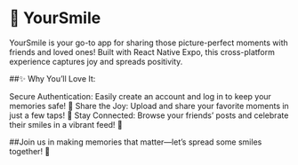 # 🌟 YourSmile

YourSmile is your go-to app for sharing those picture-perfect moments with friends and loved ones! Built with React Native Expo, this cross-platform experience captures joy and spreads positivity.

##✨ Why You’ll Love It:

Secure Authentication: Easily create an account and log in to keep your memories safe! 🔐
Share the Joy: Upload and share your favorite moments in just a few taps! 📸
Stay Connected: Browse your friends’ posts and celebrate their smiles in a vibrant feed! 💖

##Join us in making memories that matter—let’s spread some smiles together! 🌈
